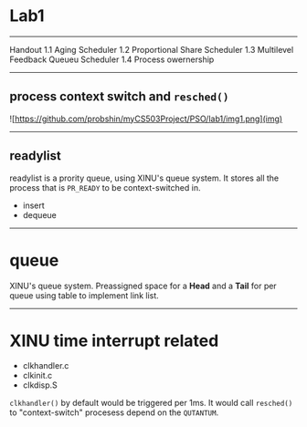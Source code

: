 # Lab1 

----------------------------
Handout
1.1 Aging Scheduler
1.2 Proportional Share Scheduler
1.3 Multilevel Feedback Queueu Scheduler
1.4 Process owernership


-----------------------------------------

## process context switch and `resched()`
![https://github.com/probshin/myCS503Project/PSO/lab1/img1.png](img)


-----------------------------------------

## readylist

readylist is a prority queue, using XINU's queue system. It stores all the process that is `PR_READY` to be context-switched in. 
* insert
* dequeue


-----------------------------------------
# queue
XINU's queue system. Preassigned space for a **Head** and a **Tail** for per queue using table to implement link list.

-----------------------------------------
# XINU time interrupt related
* clkhandler.c
* clkinit.c
* clkdisp.S

`clkhandler()` by default would be triggered per 1ms. It would call `resched()` to "context-switch" procesess depend on the `QUTANTUM`.




